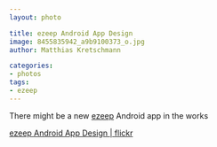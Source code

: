 ```yaml
---
layout: photo

title: ezeep Android App Design
image: 8455835942_a9b9100373_o.jpg
author: Matthias Kretschmann

categories:
- photos
tags:
- ezeep
---
```


There might be a new [ezeep](http://ezeep.com) Android app in the works

[ezeep Android App Design | flickr](http://www.flickr.com/photos/krema/8455835942/)
